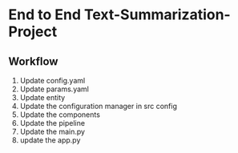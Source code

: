 # End to End Text-Summarization-Project

## Workflow 

1. Update config.yaml 
2. Update params.yaml
3. Update entity
4. Update the configuration manager in src config 
5. Update the components 
6. Update the pipeline 
7. Update the main.py 
8. update the app.py 
